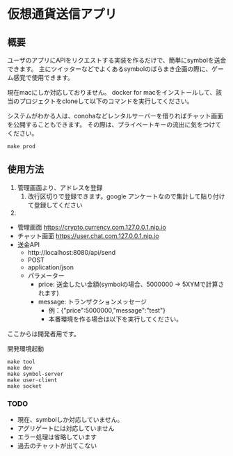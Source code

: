 # 仮想通貨送信アプリ

## 概要

ユーザのアプリにAPIをリクエストする実装を作るだけで、簡単にsymbolを送金できます。
主にツイッターなどでよくあるsymbolのばらまき企画の際に、ゲーム感覚で使用できます。

現在macにしか対応しておりません。
docker for macをインストールして、該当のプロジェクトをcloneして以下のコマンドを実行してください。

システムがわかる人は、conohaなどレンタルサーバーを借りればチャット画面を公開することもできます。
その際は、プライベートキーの流出に気をつけてください。

```shell
make prod
```

## 使用方法

1. 管理画面より、アドレスを登録
   1. 改行区切りで登録できます。google アンケートなので集計して貼り付けて登録してください
2. 

- 管理画面 https://crypto.currency.com.127.0.0.1.nip.io
- チャット画面 https://user.chat.com.127.0.0.1.nip.io
- 送金API
    - http://localhost:8080/api/send
    - POST
    - application/json
    - パラメーター
        - price: 送金したい金額(symbolの場合、5000000 → 5XYMで計算されます)
        - message: トランザクションメッセージ
            - 例：{"price":5000000,"message":"test"}
            - 本番環境を作る場合は以下を実行してください。

ここからは開発者用です。

開発環境起動

```shell
make tool
make dev
make symbol-server
make user-client
make socket
```



### TODO
 - 現在、symbolしか対応していません。
 - アグリゲートには対応していません
 - エラー処理は省略しています
 - 過去のチャットが出てこない

